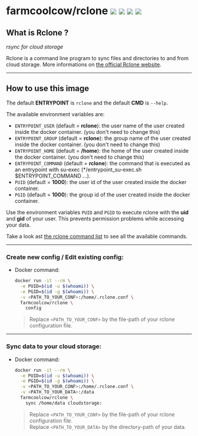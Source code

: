 # farmcoolcow/rclone ![](https://images.microbadger.com/badges/version/farmcoolcow/rclone.svg) ![](https://images.microbadger.com/badges/commit/farmcoolcow/rclone.svg) ![](https://images.microbadger.com/badges/image/farmcoolcow/rclone.svg) ![](https://images.microbadger.com/badges/license/farmcoolcow/rclone.svg)

## What is Rclone ?

*rsync for cloud storage*

Rclone is a command line program to sync files and directories to and from cloud storage.
More informations on [the official Rclone website](http://rclone.org/).

---

## How to use this image

The default **ENTRYPOINT** is ```rclone``` and the default **CMD** is ```--help```.

The available environment variables are:
  * ```ENTRYPOINT_USER``` (default = **rclone**): the user name of the user created inside the docker container. (you don't need to change this)
  * ```ENTRYPOINT_GROUP``` (default = **rclone**): the group name of the user created inside the docker container. (you don't need to change this)
  * ```ENTRYPOINT_HOME``` (default = **/home**): the home of the user created inside the docker container. (you don't need to change this)
  * ```ENTRYPOINT_COMMAND``` (default = **rclone**): the command that is executed as an entrypoint with su-exec (*/entrypoint_su-exec.sh $ENTRYPOINT_COMMAND ...).
  * ```PUID``` (default = **1000**): the user id of the user created inside the docker container.
  * ```PGID``` (default = **1000**): the group id of the user created inside the docker container.

Use the environment variables ```PUID``` and ```PGID``` to execute rclone with the **uid** and **gid** of your user. This prevents permission problems while accessing your data.

Take a look ast [the rclone command list](http://rclone.org/commands/) to see all the available commands.

---

### Create new config / Edit existing config:

* Docker command:

  ```sh
  docker run -it --rm \
    -e PUID=$(id -u $(whoami)) \
    -e PGID=$(id -g $(whoami)) \
    -v <PATH_TO_YOUR_CONF>:/home/.rclone.conf \
    farmcoolcow/rclone \
      config
  ```
  
  > Replace ```<PATH_TO_YOUR_CONF>``` by the file-path of your rclone configuration file.

---

### Sync data to your cloud storage:

* Docker command:

  ```sh
  docker run -it --rm \
    -e PUID=$(id -u $(whoami)) \
    -e PGID=$(id -g $(whoami)) \
    -v <PATH_TO_YOUR_CONF>:/home/.rclone.conf \
    -v <PATH_TO_YOUR_DATA>:/data
    farmcoolcow/rclone \
      sync /home/data cloudstorage:
  ```
  
  > Replace ```<PATH_TO_YOUR_CONF>``` by the file-path of your rclone configuration file.  
  > Replace ```<PATH_TO_YOUR_DATA>``` by the directory-path of your data.
